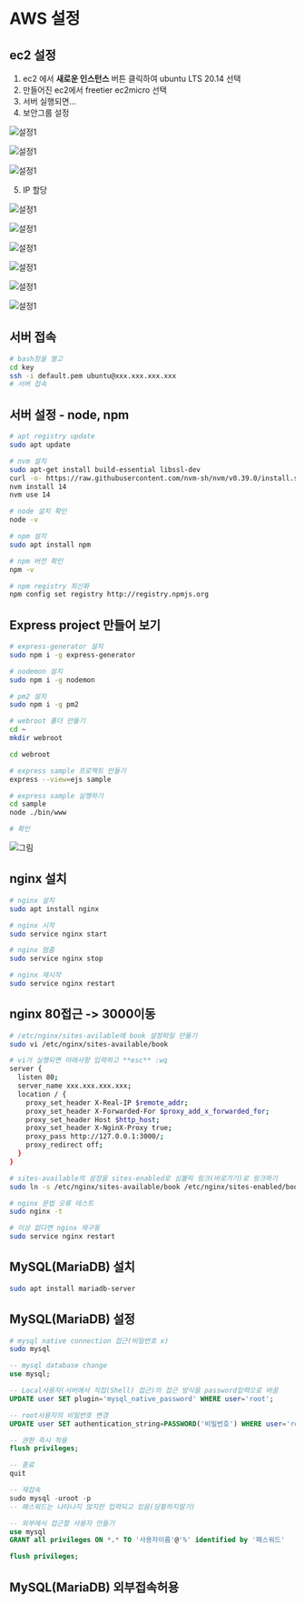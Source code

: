 # AWS 설정
## ec2 설정
1. ec2 에서 **새로운 인스턴스** 버튼 클릭하여 ubuntu LTS 20.14 선택
2. 만들어진 ec2에서 freetier ec2micro 선택
3. 서버 실행되면...
4. 보안그룹 설정

![설정1](./img/02.jpg)

![설정1](./img/03.jpg)

![설정1](./img/04.jpg)

5. IP 할당

![설정1](./img/05.jpg)

![설정1](./img/06.jpg)

![설정1](./img/07.jpg)

![설정1](./img/08.jpg)

![설정1](./img/09.jpg)

![설정1](./img/10.jpg)

## 서버 접속
```bash
# bash창을 열고
cd key
ssh -i default.pem ubuntu@xxx.xxx.xxx.xxx
# 서버 접속
```
## 서버 설정 - node, npm
```bash
# apt registry update
sudo apt update

# nvm 설치
sudo apt-get install build-essential libssl-dev
curl -o- https://raw.githubusercontent.com/nvm-sh/nvm/v0.39.0/install.sh | bash
nvm install 14
nvm use 14

# node 설치 확인
node -v

# npm 설치
sudo apt install npm

# npm 버전 확인
npm -v

# npm registry 최신화
npm config set registry http://registry.npmjs.org
```

## Express project 만들어 보기
```bash
# express-generator 설치
sudo npm i -g express-generator

# nodemon 설치
sudo npm i -g nodemon

# pm2 설치
sudo npm i -g pm2

# webroot 폴더 만들기
cd ~ 
mkdir webroot

cd webroot

# express sample 프로젝트 만들기
express --view=ejs sample

# express sample 실행하기
cd sample
node ./bin/www

# 확인
```
![그림](./img/11.jpg)

## nginx 설치
```bash
# nginx 설치
sudo apt install nginx

# nginx 시작
sudo service nginx start

# nginx 멈춤
sudo service nginx stop

# nginx 재시작
sudo service nginx restart
```

## nginx 80접근 -> 3000이동
```bash
# /etc/nginx/sites-avilable에 book 설정파일 만들기
sudo vi /etc/nginx/sites-available/book

# vi가 실행되면 아래사항 입력하고 **esc** :wq
server {
  listen 80;
  server_name xxx.xxx.xxx.xxx;
  location / {
    proxy_set_header X-Real-IP $remote_addr;
    proxy_set_header X-Forwarded-For $proxy_add_x_forwarded_for;
    proxy_set_header Host $http_host;
    proxy_set_header X-NginX-Proxy true;
    proxy_pass http://127.0.0.1:3000/;
    proxy_redirect off;
  }
}

# sites-available의 설정을 sites-enabled로 심볼릭 링크(바로가기)로 링크하기
sudo ln -s /etc/nginx/sites-available/book /etc/nginx/sites-enabled/book

# nginx 문법 오류 테스트
sudo nginx -t

# 이상 없다면 nginx 재구동
sudo service nginx restart
```

## MySQL(MariaDB) 설치
```bash
sudo apt install mariadb-server
```
## MySQL(MariaDB) 설정
```bash
# mysql native connection 접근(비밀번호 x)
sudo mysql
```
```sql
-- mysql database change
use mysql;

-- Local사용자(서버에서 직접(Shell) 접근)의 접근 방식을 password입력으로 바꿈
UPDATE user SET plugin='mysql_native_password' WHERE user='root';

-- root사용자의 비밀번호 변경
UPDATE user SET authentication_string=PASSWORD('비밀번호') WHERE user='root';

-- 권한 즉시 적용
flush privileges;

-- 종료
quit

-- 재접속
sudo mysql -uroot -p
-- 패스워드는 나타나지 않지만 입력되고 있음(당황하지말기)

-- 외부에서 접근할 사용자 만들기
use mysql
GRANT all privileges ON *.* TO '사용자이름'@'%' identified by '패스워드'

flush privileges;
```
## MySQL(MariaDB) 외부접속허용
